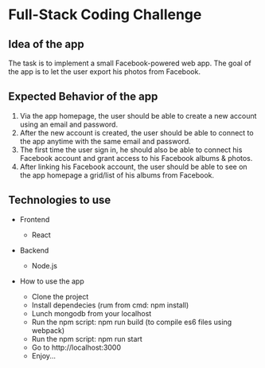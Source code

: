 # Full-Stack Coding Challenge

## Idea of the app
The task is to implement a small Facebook-powered web app. The goal of the app is to let the user export his photos from Facebook. 

## Expected Behavior of the app
1. Via the app homepage, the user should be able to create a new account using an email and password. 
2. After the new account is created, the user should be able to connect to the app anytime with the same email and password.
3. The first time the user sign in, he should also be able to connect his Facebook account and grant access to his Facebook albums & photos. 
4. After linking his Facebook account, the user should be able to see on the app homepage a grid/list of his albums from Facebook. 


## Technologies to use
 
* Frontend 
  * React 

* Backend 
  * Node.js  

* How to use the app 
  * Clone the project
  * Install dependecies (rum from cmd: npm install)
  * Lunch mongodb from your localhost
  * Run the npm script: npm run build (to compile es6 files using webpack)
  * Run the npm script: npm run start
  * Go to http://localhost:3000
  * Enjoy...
